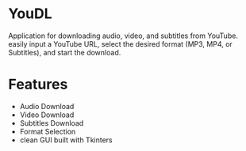 # YouDL
Application for downloading audio, video, and subtitles from YouTube. easily input a YouTube URL, select the desired format (MP3, MP4, or Subtitles), and start the download.

# Features
- Audio Download
- Video Download
- Subtitles Download
- Format Selection
- clean GUI built with Tkinters